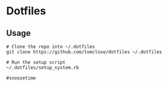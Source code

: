 # Dotfiles

## Usage

```
# Clone the repo into ~/.dotfiles
git clone https://github.com/tomclose/dotfiles ~/.dotfiles

# Run the setup script
~/.dotfiles/setup_system.rb

#snoozetime
```
